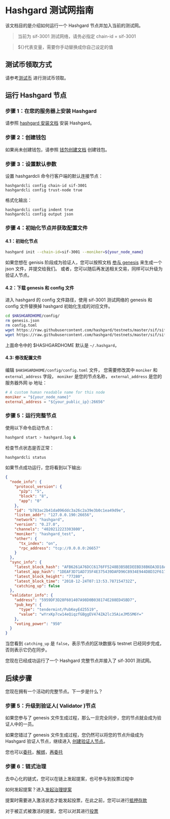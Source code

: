 # Hashgard 测试网指南

该文档目的是介绍如何运行一个 Hashgard 节点并加入当前的测试网。

> 当前为 sif-3001 测试网络，请务必指定 chain-id = sif-3001

> \${}代表变量，需要你手动替换成你自己设定的值



## 测试币领取方式

请参考[测试币](../dev/command/hashgard/Faucet.md) 进行测试币领取。



## 运行 Hashgard 节点

### 步骤 1：在您的服务器上安装 Hashgard

请参照 [hashgard 安装文档](../learn/Guide/installation.md) 安装 Hashgard。



### 步骤 2：创建钱包

如果尚未创建钱包，请参照 [钱包创建文档](../dev/command/hashgardcli/keys/add.md) 创建钱包。



### 步骤 3：设置默认参数

设置 hashgardcli 命令行客户端的默认连接节点：

```
hashgardcli config chain-id sif-3001
hashgardcli config trust-node true
```

格式化输出：

```
hashgardcli config indent true
hashgardcli config output json
```



### 步骤 4：初始化节点并获取配置文件

#### 4.1：初始化节点

```bash
hashgard init --chain-id=sif-3001 --moniker=${your_node_name}
```

如果您想在 genisis 阶段成为验证人，您可以按照文档 [参与 genesis](../learn/Guide/genesis.md) 来生成一个 json 文件，并提交给我们。
或者，您可以随后再发送相关交易，同样可以升级为验证人节点。



#### 4.2：下载 genesis 和 config 文件

进入 hashgard 的 config 文件路径，使用 sif-3001 测试网络的 genesis 和 config 文件替换掉 hashgard 初始化生成的对应文件。

```bash
cd $HASHGARDHOME/config/
rm genesis.json
rm config.toml
wget https://raw.githubusercontent.com/hashgard/testnets/master/sif/sif-3001/config/config.toml
wget https://raw.githubusercontent.com/hashgard/testnets/master/sif/sif-3001/config/genesis.json
```

上面命令中的 \$HASHGARDHOME 默认是 `~/.hashgard`，



#### 4.3: 修改配置文件

编辑 `$HASHGARDHOME/config/config.toml` 文件，
您需要修改其中 `moniker` 和 `external_address` 字段，
`moniker` 是您的节点名称， `external_address` 是您的服务器外网 ip 地址：

```toml
# A custom human readable name for this node
moniker = "${your_node_name}"
external_address = "${your_public_ip}:26656"
```



### 步骤 5：运行完整节点

使用以下命令启动节点：

```bash
hashgard start > hashgard.log &
```

检查节点状态是否正常：

```bash
hashgardcli status
```

如果节点成功运行，您将看到以下输出:

```json
{
  "node_info": {
    "protocol_version": {
      "p2p": "5",
      "block": "8",
      "app": "0"
    },
    "id": "b783ac2b41da096ddc3a26c2a39e3b0c1ea49d9e",
    "listen_addr": "127.0.0.190:26656",
    "network": "hashgard",
    "version": "0.27.0",
    "channels": "4020212223303800",
    "moniker": "hashgard_test",
    "other": {
      "tx_index": "on",
      "rpc_address": "tcp://0.0.0.0:26657"
    }
  },
  "sync_info": {
    "latest_block_hash": "AFB6261A76DCC6176FF5248B3B5BEDEEBD38B6DA3D18AD21ADD4054AEDEED016",
    "latest_app_hash": "1DEAF3D71AD735F4E375439DAFD96C8934E944D8D32F6179F55C5470E219D132",
    "latest_block_height": "77280",
    "latest_block_time": "2018-12-24T07:13:53.787154732Z",
    "catching_up": false
  },
  "validator_info": {
    "address": "5959DF3D28F601407A98D0B038174E288ED45BD7",
    "pub_key": {
      "type": "tendermint/PubKeyEd25519",
      "value": "wYrxKp7cw14eQiqzfGBggEV474ZA2lc35AieJM5SM6Y="
    },
    "voting_power": "950"
  }
}
```

当您看到 `catching_up` 是 `false`，表示节点的区块数据与 testnet 已经同步完成，否则表示它仍在同步。

您现在已经成功运行了一个 Hashgard 完整节点并接入了 sif-3001 测试网。



## 后续步骤

您现在拥有一个活动的完整节点。下一步是什么？

### 步骤 5：升级到验证人( Validator )节点

如果您参与了 genesis 文件生成过程，那么一旦完全同步，您的节点就会成为验证人中的一员。

如果您错过了 genesis 文件生成过程，您仍然可以将您的节点升级成为 Hashgard 验证人节点，继续进入 [创建验证人节点](../learn/Guide/GreatValidator.md)。

您也可以[委托](../learn/Guide/Delegate.md)，[解绑](../learn/Guide/unbond.md)，[再委托](../learn/Guide/Redelegate.md)



### 步骤 6：链式治理

去中心化的链式，您可以在链上发起提案，也可参与到投票过程中

如何发起提案？进入[发起治理提案](../learn/Guide/SubmitProposal.md)

提案时需要进入激活状态才能发起投票，在此之前，您可以进行[抵押存款](../learn/Guide/Deposit.md)

对于被正式被激活的提案，您可以对其进行[投票](../learn/Guide/Vote.md)

